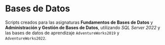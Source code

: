 # Bases de Datos

Scripts creados para las asignaturas **Fundamentos de Bases de Datos** y **Administración y Gestión de Bases de Datos**, utilizando *SQL Server 2022* y las bases de datos de aprendizaje `AdventureWorks2019` y `AdventureWorks2022`.
